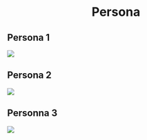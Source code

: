 <div align="center">
<h1>Persona</h1>
</div>

## Persona 1

![](https://codefirst.iut.uca.fr/git/samuel.pinto/entrepot/raw/branch/master/c%23/Personna1.png)

## Persona 2

![](https://codefirst.iut.uca.fr/git/samuel.pinto/entrepot/raw/branch/master/c%23/Personna2.png)

## Personna 3

![](https://codefirst.iut.uca.fr/git/samuel.pinto/entrepot/raw/branch/master/c%23/Personna3.png)
